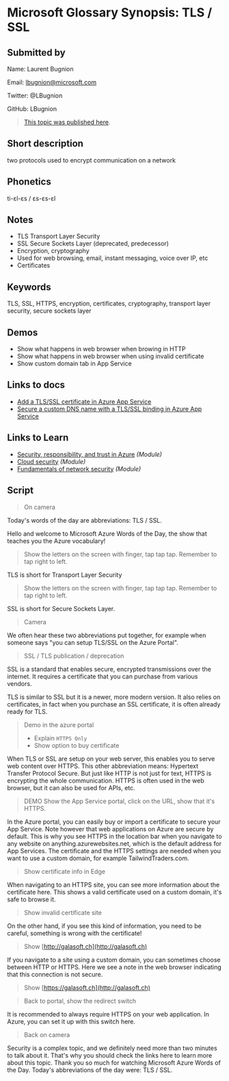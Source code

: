 # Microsoft Glossary Synopsis: TLS / SSL

## Submitted by

Name: Laurent Bugnion

Email: lbugnion@microsoft.com

Twitter: @LBugnion

GitHub: LBugnion

> [This topic was published here](https://aka.ms/define/tls-ssl).

## Short description

two protocols used to encrypt communication on a network

## Phonetics

ti-ɛl-ɛs / ɛs-ɛs-ɛl

## Notes

- TLS Transport Layer Security
- SSL Secure Sockets Layer (deprecated, predecessor)
- Encryption, cryptography
- Used for web browsing, email, instant messaging, voice over IP, etc
- Certificates

## Keywords

TLS, SSL, HTTPS, encryption, certificates, cryptography, transport layer security, secure sockets layer

## Demos

- Show what happens in web browser when browing in HTTP
- Show what happens in web browser when using invalid certificate
- Show custom domain tab in App Service

## Links to docs

- [Add a TLS/SSL certificate in Azure App Service](https://docs.microsoft.com/azure/app-service/configure-ssl-certificate)
- [Secure a custom DNS name with a TLS/SSL binding in Azure App Service](https://docs.microsoft.com/azure/app-service/configure-ssl-bindings)

## Links to Learn

- [Security, responsibility, and trust in Azure](https://docs.microsoft.com/learn/modules/intro-to-security-in-azure/) *(Module)*
- [Cloud security](https://docs.microsoft.com/learn/modules/cmu-cloud-security/) *(Module)*
- [Fundamentals of network security](https://docs.microsoft.com/learn/modules/network-fundamentals-2/) *(Module)*

## Script

> On camera

Today's words of the day are abbreviations: TLS / SSL.

Hello and welcome to Microsoft Azure Words of the Day, the show that teaches you the Azure vocabulary!

> Show the letters on the screen with finger, tap tap tap. Remember to tap right to left.

TLS is short for Transport Layer Security

> Show the letters on the screen with finger, tap tap tap. Remember to tap right to left.  

SSL is short for Secure Sockets Layer.

> Camera

We often hear these two abbreviations put together, for example when someone says "you can setup TLS/SSL on the Azure Portal".

> SSL / TLS publication / deprecation

SSL is a standard that enables secure, encrypted transmissions over the internet. It requires a certificate that you can purchase from various vendors.

TLS is similar to SSL but it is a newer, more modern version. It also relies on certificates, in fact when you purchase an SSL certificate, it is often already ready for TLS.

> Demo in the azure portal
> - Explain `HTTPS Only`
> - Show option to buy certificate

When TLS or SSL are setup on your web server, this enables you to serve web content over HTTPS. This other abbreviation means: Hypertext Transfer Protocol Secure. But just like HTTP is not just for text, HTTPS is encrypting the whole communication. HTTPS is often used in the web browser, but it can also be used for APIs, etc.

> DEMO Show the App Service portal, click on the URL, show that it's HTTPS.

In the Azure portal, you can easily buy or import a certificate to secure your App Service. Note however that web applications on Azure are secure by default. This is why you see HTTPS in the location bar when you navigate to any website on anything.azurewebsites.net, which is the default address for App Services. The certificate and the HTTPS settings are needed when you want to use a custom domain, for example TailwindTraders.com.

> Show certificate info in Edge

When navigating to an HTTPS site, you can see more information about the certificate here. This shows a valid certificate used on a custom domain, it's safe to browse it.

> Show invalid certificate site

On the other hand, if you see this kind of information, you need to be careful, something is wrong with the certificate!

> Show [http://galasoft.ch](http://galasoft.ch)

If you navigate to a site using a custom domain, you can sometimes choose between HTTP or HTTPS. Here we see a note in the web browser indicating that this connection is not secure.

> Show [https://galasoft.ch](http://galasoft.ch)

> Back to portal, show the redirect switch

It is recommended to always require HTTPS on your web application. In Azure, you can set it up with this switch here.

> Back on camera

Security is a complex topic, and we definitely need more than two minutes to talk about it. That's why you should check the links here to learn more about this topic. Thank you so much for watching Microsoft Azure Words of the Day. Today's abbreviations of the day were: TLS / SSL.
